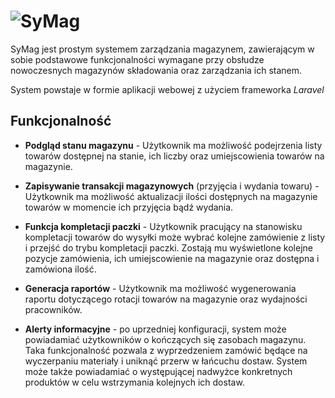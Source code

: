 # ![SyMag](https://image.ibb.co/enHDsq/SyMag.jpg)
SyMag jest prostym systemem zarządzania magazynem, zawierającym w sobie podstawowe funkcjonalności wymagane przy obsłudze nowoczesnych magazynów składowania oraz zarządzania ich stanem.

System powstaje w formie aplikacji webowej z użyciem frameworka _Laravel_

## Funkcjonalność
- __Podgląd stanu magazynu__ - Użytkownik ma możliwość podejrzenia listy towarów dostępnej na stanie, ich liczby oraz umiejscowienia towarów na magazynie.

- __Zapisywanie transakcji magazynowych__ (przyjęcia i wydania towaru) - Użytkownik ma możliwość aktualizacji ilości dostępnych na magazynie towarów w momencie ich przyjęcia bądź wydania.

- __Funkcja kompletacji paczki__ - Użytkownik pracujący na stanowisku kompletacji towarów do wysyłki może wybrać kolejne zamówienie z listy i przejść do trybu kompletacji paczki. Zostają mu wyświetlone kolejne pozycje zamówienia, ich umiejscowienie na magazynie oraz dostępna i zamówiona ilość.

- __Generacja raportów__ - Użytkownik ma możliwość wygenerowania raportu dotyczącego rotacji towarów na magazynie oraz wydajności pracowników.

- __Alerty informacyjne__ - po uprzedniej konfiguracji, system może powiadamiać użytkowników o kończących się zasobach magazynu. Taka funkcjonalność pozwala z wyprzedzeniem zamówić będące na wyczerpaniu materiały i uniknąć przerw w łańcuchu dostaw. System może także powiadamiać o występującej nadwyżce konkretnych produktów w celu wstrzymania kolejnych ich dostaw.
